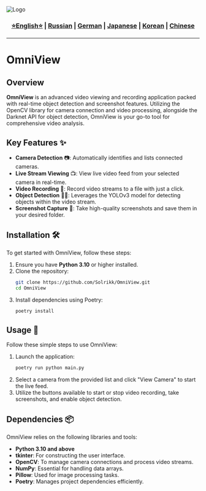 ![Logo](https://github.com/Solrikk/OmniView/blob/main/assets/result/images/orb6.png)

<div align="center">
  <h3>
    <a href="https://github.com/Solrikk/OmniView/blob/main/README.md">⭐English⭐</a> |
    <a href="https://github.com/Solrikk/OmniView/blob/main/README_RU.md">Russian</a> |
    <a href="https://github.com/Solrikk/OmniView/blob/main/README_GE.md">German</a> |
    <a href="https://github.com/Solrikk/OmniView/blob/main/README_JP.md">Japanese</a> |
    <a href="README_KR.md">Korean</a> |
    <a href="README_CN.md">Chinese</a>
  </h3>
</div>

-----------------

# OmniView

## Overview

**OmniView** is an advanced video viewing and recording application packed with real-time object detection and screenshot features. Utilizing the OpenCV library for camera connection and video processing, alongside the Darknet API for object detection, OmniView is your go-to tool for comprehensive video analysis.

## Key Features ✨

- **Camera Detection** 📷: Automatically identifies and lists connected cameras.
- **Live Stream Viewing** 📺: View live video feed from your selected camera in real-time.
- **Video Recording** 🎥: Record video streams to a file with just a click.
- **Object Detection** 🕵️‍♂️: Leverages the YOLOv3 model for detecting objects within the video stream.
- **Screenshot Capture** 📸: Take high-quality screenshots and save them in your desired folder.

## Installation 🛠️

To get started with OmniView, follow these steps:

1. Ensure you have **Python 3.10** or higher installed.
2. Clone the repository:
    ```bash
    git clone https://github.com/Solrikk/OmniView.git
    cd OmniView
    ```
3. Install dependencies using Poetry:
    ```bash
    poetry install
    ```

## Usage 🚀

Follow these simple steps to use OmniView:

1. Launch the application:
    ```bash
    poetry run python main.py
    ```
2. Select a camera from the provided list and click "View Camera" to start the live feed.
3. Utilize the buttons available to start or stop video recording, take screenshots, and enable object detection.

## Dependencies 📦

OmniView relies on the following libraries and tools:

- **Python 3.10 and above**
- **tkinter**: For constructing the user interface.
- **OpenCV**: To manage camera connections and process video streams.
- **NumPy**: Essential for handling data arrays.
- **Pillow**: Used for image processing tasks.
- **Poetry**: Manages project dependencies efficiently.
